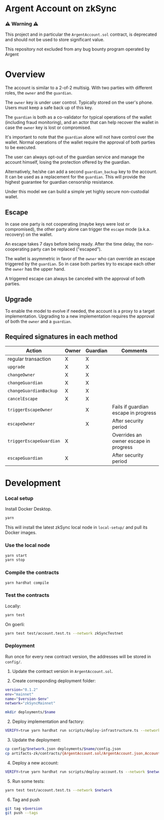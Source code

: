 # Argent Account on zkSync

### ⚠️ Warning ⚠️
This project and in particular the `ArgentAccount.sol` contract, is deprecated and should not be used to store significant value.

This repository not excluded from any bug bounty program operated by Argent

# Overview

The account is similar to a 2-of-2 multisig. With two parties with different roles, the `owner` and the `guardian`.

The `owner` key is under user control. Typically stored on the user's phone. Users must keep a safe back up of this key.

The `guardian` is both as a co-validator for typical operations of the wallet (including fraud monitoring), and an actor that can help recover the wallet in case the `owner` key is lost or compromised.

It's important to note that the `guardian` alone will not have control over the wallet. Normal operations of the wallet require the approval of both parties to be executed.

The user can always opt-out of the guardian service and manage the account himself, losing the protection offered by the guardian.

Alternatively, he/she can add a second `guardian_backup` key to the account. It can be used as a replacement for the `guardian`. This will provide the highest guarantee for guardian censorship resistance.

Under this model we can build a simple yet highly secure non-custodial wallet.

## Escape

In case one party is not cooperating (maybe keys were lost or compromised), the other party alone can trigger the `escape` mode (a.k.a. recovery) on the wallet.

An escape takes 7 days before being ready. After the time delay, the non-cooperating party can be replaced ("escaped").

The wallet is asymmetric in favor of the `owner` who can override an escape triggered by the `guardian`. So in case both parties try to escape each other the `owner` has the upper hand.

A triggered escape can always be canceled with the approval of both parties.

## Upgrade

To enable the model to evolve if needed, the account is a proxy to a target implementation. Upgrading to a new implementation requires the approval of both the `owner` and a `guardian`.

## Required signatures in each method

| Action                  | Owner | Guardian | Comments                              |
| ----------------------- | ----- | -------- | ------------------------------------- |
| regular transaction     | X     | X        |                                       |
| `upgrade`               | X     | X        |                                       |
| `changeOwner`           | X     | X        |                                       |
| `changeGuardian`        | X     | X        |                                       |
| `changeGuardianBackup`  | X     | X        |                                       |
| `cancelEscape`          | X     | X        |                                       |
| `triggerEscapeOwner`    |       | X        | Fails if guardian escape in progress  |
| `escapeOwner`           |       | X        | After security period                 |
| `triggerEscapeGuardian` | X     |          | Overrides an owner escape in progress |
| `escapeGuardian`        | X     |          | After security period                 |

# Development

### Local setup

Install Docker Desktop.

```bash
yarn
```

This will install the latest zkSync local node in `local-setup/` and pull its Docker images.

### Use the local node

```bash
yarn start
yarn stop
```

### Compile the contracts

```bash
yarn hardhat compile
```

### Test the contracts

Locally:

```bash
yarn test
```

On goerli:

```bash
yarn test test/account.test.ts --network zkSyncTestnet
```

### Deployment

Run once for every new contract version, the addresses will be stored in `config/`.

1. Update the contract version in `ArgentAccount.sol`.

2. Create corresponding deployment folder:

```bash
version="0.1.2"
env="mainnet"
name="$version-$env"
network="zkSyncMainnet"

mkdir deployments/$name
```

2. Deploy implementation and factory:

```bash
VERIFY=true yarn hardhat run scripts/deploy-infrastructure.ts --network $network
```

3. Update the deployment:

```bash
cp config/$network.json deployments/$name/config.json
cp artifacts-zk/contracts/{ArgentAccount.sol/ArgentAccount.json,AccountFactory.sol/AccountFactory.json} deployments/$name
```

4. Deploy a new account:

```bash
VERIFY=true yarn hardhat run scripts/deploy-account.ts --network $network
```

5. Run some tests:

```bash
yarn test test/account.test.ts --network $network
```

6. Tag and push

```bash
git tag v$version
git push --tags
```
